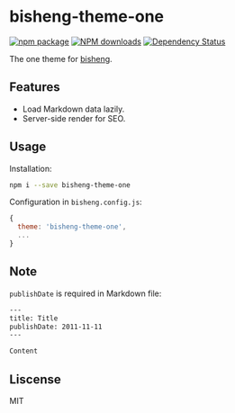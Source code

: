 # bisheng-theme-one

[![npm package](https://img.shields.io/npm/v/bisheng-theme-one.svg?style=flat-square)](https://www.npmjs.org/package/bisheng-theme-one)
[![NPM downloads](http://img.shields.io/npm/dm/bisheng-theme-one.svg?style=flat-square)](https://npmjs.org/package/bisheng-theme-one)
[![Dependency Status](https://david-dm.org/benjycui/bisheng-theme-one.svg?style=flat-square)](https://david-dm.org/benjycui/bisheng-theme-one)

The one theme for [bisheng](https://github.com/benjycui/bisheng).

## Features

* Load Markdown data lazily.
* Server-side render for SEO.

## Usage

Installation:

```bash
npm i --save bisheng-theme-one
```

Configuration in `bisheng.config.js`:

```js
{
  theme: 'bisheng-theme-one',
  ...
}
```

## Note

`publishDate` is required in Markdown file:

```bash
---
title: Title
publishDate: 2011-11-11
---

Content
```

## Liscense

MIT
